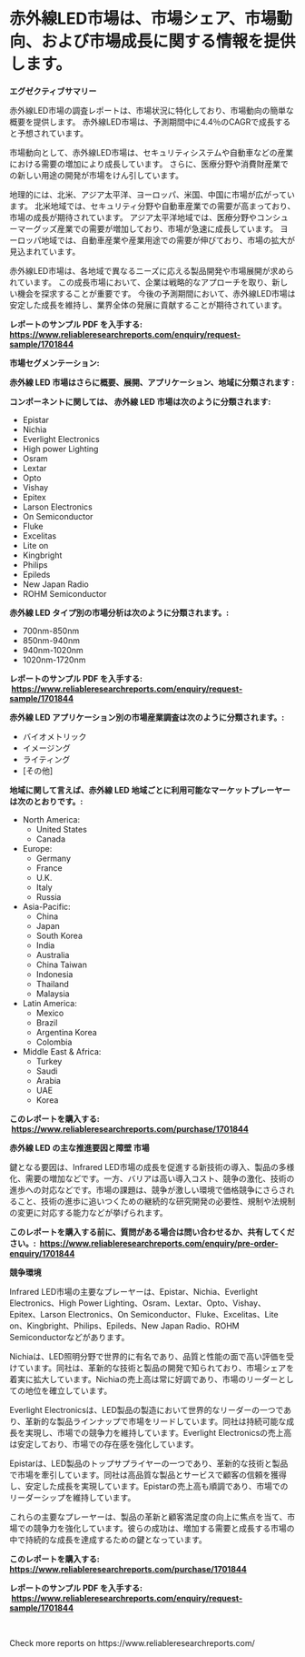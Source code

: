 <p><h1>赤外線LED市場は、市場シェア、市場動向、および市場成長に関する情報を提供します。</h1></p><p><strong>エグゼクティブサマリー</strong></p>
<p><p>赤外線LED市場の調査レポートは、市場状況に特化しており、市場動向の簡単な概要を提供します。 赤外線LED市場は、予測期間中に4.4％のCAGRで成長すると予想されています。</p><p>市場動向として、赤外線LED市場は、セキュリティシステムや自動車などの産業における需要の増加により成長しています。 さらに、医療分野や消費財産業での新しい用途の開発が市場をけん引しています。</p><p>地理的には、北米、アジア太平洋、ヨーロッパ、米国、中国に市場が広がっています。 北米地域では、セキュリティ分野や自動車産業での需要が高まっており、市場の成長が期待されています。 アジア太平洋地域では、医療分野やコンシューマーグッズ産業での需要が増加しており、市場が急速に成長しています。 ヨーロッパ地域では、自動車産業や産業用途での需要が伸びており、市場の拡大が見込まれています。</p><p>赤外線LED市場は、各地域で異なるニーズに応える製品開発や市場展開が求められています。 この成長市場において、企業は戦略的なアプローチを取り、新しい機会を探求することが重要です。 今後の予測期間において、赤外線LED市場は安定した成長を維持し、業界全体の発展に貢献することが期待されています。</p></p>
<p><strong>レポートのサンプル PDF を入手する: <a href="https://www.reliableresearchreports.com/enquiry/request-sample/1701844">https://www.reliableresearchreports.com/enquiry/request-sample/1701844</a></strong></p>
<p><strong>市場セグメンテーション:</strong></p>
<p><strong> 赤外線 LED 市場はさらに概要、展開、アプリケーション、地域に分類されます :</strong></p>
<p><strong>コンポーネントに関しては、 赤外線 LED 市場は次のように分類されます: &nbsp;</strong></p>
<p><ul><li>Epistar</li><li>Nichia</li><li>Everlight Electronics</li><li>High power Lighting</li><li>Osram</li><li>Lextar</li><li>Opto</li><li>Vishay</li><li>Epitex</li><li>Larson Electronics</li><li>On Semiconductor</li><li>Fluke</li><li>Excelitas</li><li>Lite on</li><li>Kingbright</li><li>Philips</li><li>Epileds</li><li>New Japan Radio</li><li>ROHM Semiconductor</li></ul></p>
<p><strong> 赤外線 LED タイプ別の市場分析は次のように分類されます。:</strong></p>
<p><ul><li>700nm-850nm</li><li>850nm-940nm</li><li>940nm-1020nm</li><li>1020nm-1720nm</li></ul></p>
<p><strong>レポートのサンプル PDF を入手する: &nbsp;<a href="https://www.reliableresearchreports.com/enquiry/request-sample/1701844">https://www.reliableresearchreports.com/enquiry/request-sample/1701844</a></strong></p>
<p><strong> 赤外線 LED アプリケーション別の市場産業調査は次のように分類されます。:</strong></p>
<p><ul><li>バイオメトリック</li><li>イメージング</li><li>ライティング</li><li>[その他]</li></ul></p>
<p><strong>地域に関して言えば、赤外線 LED 地域ごとに利用可能なマーケットプレーヤーは次のとおりです。:</strong></p>
<p><ul>
    <li>
        North America:
        <ul>
            <li>United States</li>
            <li>Canada</li>
        </ul>
    </li>
    <li>
        Europe:
        <ul>
            <li>Germany</li>
            <li>France</li>
            <li>U.K.</li>
            <li>Italy</li>
            <li>Russia</li>
        </ul>
    </li>
    <li>
        Asia-Pacific:
        <ul>
            <li>China</li>
            <li>Japan</li>
            <li>South Korea</li>
            <li>India</li>
            <li>Australia</li>
            <li>China Taiwan</li>
            <li>Indonesia</li>
            <li>Thailand</li>
            <li>Malaysia</li>
        </ul>
    </li>
    <li>
        Latin America:
        <ul>
            <li>Mexico</li>
            <li>Brazil</li>
            <li>Argentina Korea</li>
            <li>Colombia</li>
        </ul>
    </li>
    <li>
        Middle East & Africa:
        <ul>
            <li>Turkey</li>
            <li>Saudi</li>
            <li>Arabia</li>
            <li>UAE</li>
            <li>Korea</li>
        </ul>
    </li>
    </ul></p>
<p><strong>このレポートを購入する: &nbsp;<a href="https://www.reliableresearchreports.com/purchase/1701844">https://www.reliableresearchreports.com/purchase/1701844</a></strong></p>
<p><strong>赤外線 LED の主な推進要因と障壁 市場</strong></p>
<p><p>鍵となる要因は、Infrared LED市場の成長を促進する新技術の導入、製品の多様化、需要の増加などです。一方、バリアは高い導入コスト、競争の激化、技術の進歩への対応などです。市場の課題は、競争が激しい環境で価格競争にさらされること、技術の進歩に追いつくための継続的な研究開発の必要性、規制や法規制の変更に対応する能力などが挙げられます。</p></p>
<p><strong>このレポートを購入する前に、質問がある場合は問い合わせるか、共有してください。:&nbsp; <a href="https://www.reliableresearchreports.com/enquiry/pre-order-enquiry/1701844">https://www.reliableresearchreports.com/enquiry/pre-order-enquiry/1701844</a></strong></p>
<p><strong>競争環境</strong></p>
<p><p>Infrared LED市場の主要なプレーヤーは、Epistar、Nichia、Everlight Electronics、High Power Lighting、Osram、Lextar、Opto、Vishay、Epitex、Larson Electronics、On Semiconductor、Fluke、Excelitas、Lite on、Kingbright、Philips、Epileds、New Japan Radio、ROHM Semiconductorなどがあります。 </p><p>Nichiaは、LED照明分野で世界的に有名であり、品質と性能の面で高い評価を受けています。同社は、革新的な技術と製品の開発で知られており、市場シェアを着実に拡大しています。Nichiaの売上高は常に好調であり、市場のリーダーとしての地位を確立しています。</p><p>Everlight Electronicsは、LED製品の製造において世界的なリーダーの一つであり、革新的な製品ラインナップで市場をリードしています。同社は持続可能な成長を実現し、市場での競争力を維持しています。Everlight Electronicsの売上高は安定しており、市場での存在感を強化しています。</p><p>Epistarは、LED製品のトップサプライヤーの一つであり、革新的な技術と製品で市場を牽引しています。同社は高品質な製品とサービスで顧客の信頼を獲得し、安定した成長を実現しています。Epistarの売上高も順調であり、市場でのリーダーシップを維持しています。</p><p>これらの主要なプレーヤーは、製品の革新と顧客満足度の向上に焦点を当て、市場での競争力を強化しています。彼らの成功は、増加する需要と成長する市場の中で持続的な成長を達成するための鍵となっています。</p></p>
<p><strong>このレポートを購入する: &nbsp; <a href="https://www.reliableresearchreports.com/purchase/1701844">https://www.reliableresearchreports.com/purchase/1701844</a></strong></p>
<p><strong>レポートのサンプル PDF を入手する: &nbsp;<a href="https://www.reliableresearchreports.com/enquiry/request-sample/1701844">https://www.reliableresearchreports.com/enquiry/request-sample/1701844</a></strong><strong></strong></p>
<p>&nbsp;</p>
<p>Check more reports on https://www.reliableresearchreports.com/</p>